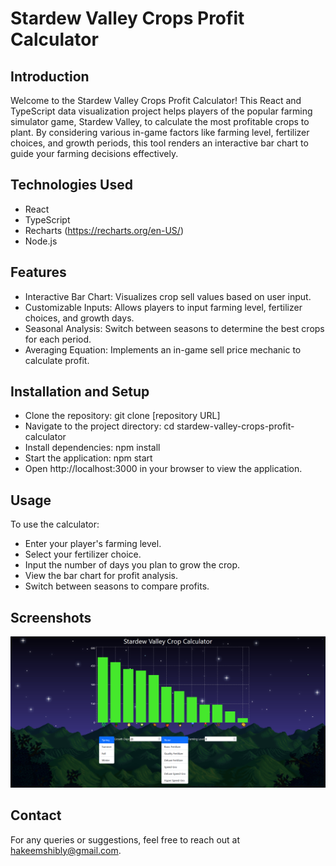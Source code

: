 # Stardew Valley Crops Profit Calculator

## Introduction

Welcome to the Stardew Valley Crops Profit Calculator! This React and TypeScript data visualization project helps players of the popular farming simulator game, Stardew Valley, to calculate the most profitable crops to plant. By considering various in-game factors like farming level, fertilizer choices, and growth periods, this tool renders an interactive bar chart to guide your farming decisions effectively.

## Technologies Used

- React
- TypeScript
- Recharts (https://recharts.org/en-US/)
- Node.js

## Features

- Interactive Bar Chart: Visualizes crop sell values based on user input.
- Customizable Inputs: Allows players to input farming level, fertilizer choices, and growth days.
- Seasonal Analysis: Switch between seasons to determine the best crops for each period.
- Averaging Equation: Implements an in-game sell price mechanic to calculate profit.

## Installation and Setup

- Clone the repository: git clone [repository URL]
- Navigate to the project directory: cd stardew-valley-crops-profit-calculator
- Install dependencies: npm install
- Start the application: npm start
- Open http://localhost:3000 in your browser to view the application.

## Usage

To use the calculator:

- Enter your player's farming level.
- Select your fertilizer choice.
- Input the number of days you plan to grow the crop.
- View the bar chart for profit analysis.
- Switch between seasons to compare profits.

## Screenshots

![Screenshot image of the Stardew Valley Crops calculator project](./src/assets/img/Screenshot.png)

## Contact

For any queries or suggestions, feel free to reach out at hakeemshibly@gmail.com.
